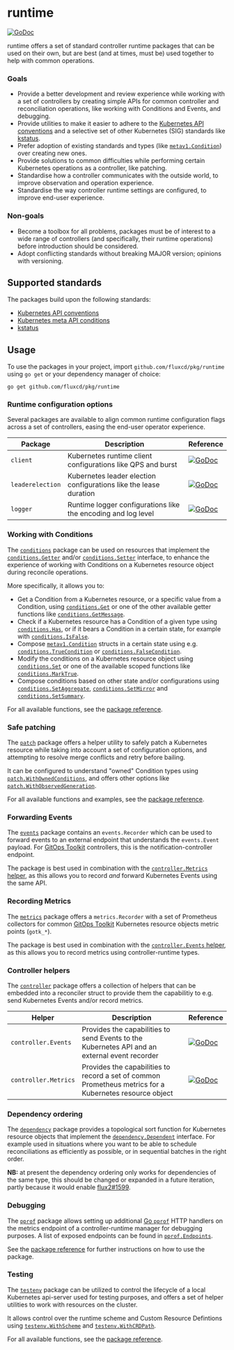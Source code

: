 # runtime

[![GoDoc](https://pkg.go.dev/badge/github.com/fluxcd/pkg/runtime?utm_source=godoc)](https://pkg.go.dev/github.com/fluxcd/pkg/runtime)

runtime offers a set of standard controller runtime packages that can be used on their own, but are best (and at times,
must be) used together to help with common operations.

### Goals

- Provide a better development and review experience while working with a set of controllers by creating simple
  APIs for common controller and reconciliation operations, like working with Conditions and Events, and debugging.
- Provide utilities to make it easier to adhere to the
  [Kubernetes API conventions](https://github.com/kubernetes/community/blob/master/contributors/devel/sig-architecture/api-conventions.md)
  and a selective set of other Kubernetes (SIG) standards like
  [kstatus](https://github.com/kubernetes-sigs/cli-utils/tree/master/pkg/kstatus).
- Prefer adoption of existing standards and types (like
  [`metav1.Condition`](https://pkg.go.dev/k8s.io/apimachinery/pkg/apis/meta/v1#Condition)) over creating new ones.
- Provide solutions to common difficulties while performing certain Kubernetes operations as a controller, like
  patching.
- Standardise how a controller communicates with the outside world, to improve observation and operation experience.
- Standardise the way controller runtime settings are configured, to improve end-user experience.

### Non-goals

- Become a toolbox for all problems, packages must be of interest to a wide range of controllers (and specifically,
  their runtime operations) before introduction should be considered.
- Adopt conflicting standards without breaking MAJOR version; opinions with versioning.

## Supported standards

The packages build upon the following standards:

- [Kubernetes API conventions](https://github.com/kubernetes/community/blob/master/contributors/devel/sig-architecture/api-conventions.md)
- [Kubernetes meta API conditions](https://github.com/kubernetes/enhancements/blob/master/keps/sig-api-machinery/1623-standardize-conditions/README.md)
- [kstatus](https://github.com/kubernetes-sigs/cli-utils/tree/master/pkg/kstatus)

## Usage

To use the packages in your project, import `github.com/fluxcd/pkg/runtime` using `go get` or your dependency manager
of choice:

```shell
go get github.com/fluxcd/pkg/runtime
```

### Runtime configuration options

Several packages are available to align common runtime configuration flags across a set of controllers, easing the
end-user operator experience.

| Package | Description | Reference |
|---|---|---|
| `client` | Kubernetes runtime client configurations like QPS and burst | [![GoDoc](https://pkg.go.dev/badge/github.com/fluxcd/pkg/runtime/client?utm_source=godoc)](https://pkg.go.dev/github.com/fluxcd/pkg/runtime/client) |
| `leaderelection` | Kubernetes leader election configurations like the lease duration | [![GoDoc](https://pkg.go.dev/badge/github.com/fluxcd/pkg/runtime/leaderelection?utm_source=godoc)](https://pkg.go.dev/github.com/fluxcd/pkg/runtime/leaderelection) |
| `logger` | Runtime logger configurations like the encoding and log level | [![GoDoc](https://pkg.go.dev/badge/github.com/fluxcd/pkg/runtime/logger?utm_source=godoc)](https://pkg.go.dev/github.com/fluxcd/pkg/runtime/logger) |

### Working with Conditions

The [`conditions`](https://pkg.go.dev/github.com/fluxcd/pkg/runtime/conditions)
package can be used on resources that implement the [`conditions.Getter`](https://pkg.go.dev/github.com/fluxcd/pkg/runtime/conditions#Getter)
and/or [`conditions.Setter`](https://pkg.go.dev/github.com/fluxcd/pkg/runtime/conditions#Setter)
interface, to enhance the experience of working with Conditions on a Kubernetes resource object during reconcile
operations.

More specifically, it allows you to:

- Get a Condition from a Kubernetes resource, or a specific value from a Condition, using
  [`conditions.Get`](https://pkg.go.dev/github.com/fluxcd/pkg/runtime/conditions#Get)
  or one of the other available getter functions like
  [`conditions.GetMessage`](https://pkg.go.dev/github.com/fluxcd/pkg/runtime/conditions#GetMessage).
- Check if a Kubernetes resource has a Condition of a given type using
  [`conditions.Has`](https://pkg.go.dev/github.com/fluxcd/pkg/runtime/conditions#Has),
  or if it bears a Condition in a certain state, for example with
  [`conditions.IsFalse`](https://pkg.go.dev/github.com/fluxcd/pkg/runtime/conditions#IsFalse).
- Compose [`metav1.Condition`](https://pkg.go.dev/k8s.io/apimachinery/pkg/apis/meta/v1#Condition) structs in a certain
  state using e.g. [`conditions.TrueCondition`](https://pkg.go.dev/github.com/fluxcd/pkg/runtime/conditions#TrueCondition)
  or [`conditions.FalseCondition`](https://pkg.go.dev/github.com/fluxcd/pkg/runtime/conditions#FalseCondition).
- Modify the conditions on a Kubernetes resource object using [`conditions.Set`](https://pkg.go.dev/github.com/fluxcd/pkg/runtime/conditions#Set)
  or one of the available scoped functions like [`conditions.MarkTrue`](https://pkg.go.dev/github.com/fluxcd/pkg/runtime/conditions#MarkTrue).
- Compose conditions based on other state and/or configurations using
  [`conditions.SetAggregate`](https://pkg.go.dev/github.com/fluxcd/pkg/runtime/conditions#SetAggregate),
  [`conditions.SetMirror`](https://pkg.go.dev/github.com/fluxcd/pkg/runtime/conditions#SetMirror)
  and [`conditions.SetSummary`](https://pkg.go.dev/github.com/fluxcd/pkg/runtime/conditions#SetSummary).

For all available functions, see the [package reference](https://pkg.go.dev/github.com/fluxcd/pkg/runtime/conditions).

### Safe patching

The [`patch`](https://pkg.go.dev/github.com/fluxcd/pkg/runtime/patch) package offers a helper utility to safely patch
a Kubernetes resource while taking into account a set of configuration options, and attempting to resolve merge
conflicts and retry before bailing.

It can be configured to understand "owned" Condition types using [`patch.WithOwnedConditions`](https://pkg.go.dev/github.com/fluxcd/pkg/runtime/patch#WithOwnedConditions),
and offers other options like [`patch.WithObservedGeneration`](https://pkg.go.dev/github.com/fluxcd/pkg/runtime/patch#WithStatusObservedGeneration).

For all available functions and examples, see the [package reference](https://pkg.go.dev/github.com/fluxcd/pkg/runtime/patch).

### Forwarding Events

The [`events`](https://pkg.go.dev/github.com/fluxcd/pkg/runtime/events) package contains an `events.Recorder` which can
be used to forward events to an external endpoint that understands the `events.Event` payload. For [GitOps
Toolkit](https://fluxcd.io/docs/components/) controllers, this is the notification-controller endpoint.

The package is best used in combination with the [`controller.Metrics` helper](#Controller-helpers), as this allows you
to record _and_ forward Kubernetes Events using the same API.

### Recording Metrics

The [`metrics`](https://pkg.go.dev/github.com/fluxcd/pkg/runtime/metrics) package offers a `metrics.Recorder` with a
set of Prometheus collectors for common [GitOps Toolkit](https://fluxcd.io/docs/components/) Kubernetes
resource objects metric points (`gotk_*`).

The package is best used in combination with the [`controller.Events` helper](#Controller-helpers), as this allows you to record metrics using controller-runtime types.

### Controller helpers

The [`controller`](https://pkg.go.dev/github.com/fluxcd/pkg/runtime/controller) package offers a collection of helpers
that can be embedded into a reconciler struct to provide them the capabilitiy to e.g. send Kubernetes Events and/or
record metrics.

| Helper | Description | Reference |
|---|---|---|
| `controller.Events` | Provides the capabilities to send Events to the Kubernetes API and an external event recorder | [![GoDoc](https://pkg.go.dev/badge/github.com/fluxcd/pkg/runtime/controller?utm_source=godoc)](https://pkg.go.dev/github.com/fluxcd/pkg/runtime/controller#Events) |
| `controller.Metrics` | Provides the capabilities to record a set of common Prometheus metrics for a Kubernetes resource object | [![GoDoc](https://pkg.go.dev/badge/github.com/fluxcd/pkg/runtime/controller?utm_source=godoc)](https://pkg.go.dev/github.com/fluxcd/pkg/runtime/controller#Metrics) |

### Dependency ordering

The [`dependency`](https://pkg.go.dev/github.com/fluxcd/pkg/runtime/dependency) package provides a topological sort
function for Kubernetes resource objects that implement the [`dependency.Dependent`](https://pkg.go.dev/github.com/fluxcd/pkg/runtime/dependency#Dependent)
interface. For example used in situations where you want to be able to schedule reconciliations as
efficiently as possible, or in sequential batches in the right order.

**NB:** at present the dependency ordering only works for dependencies of the same type, this should be changed or expanded in a
future iteration, partly because it would enable [flux2#1599](https://github.com/fluxcd/flux2/discussions/1599).

### Debugging

The [`pprof`](https://pkg.go.dev/github.com/fluxcd/pkg/runtime/pprof) package allows setting up additional [Go `pprof`](https://golang.org/pkg/net/http/pprof/)
HTTP handlers on the metrics endpoint of a controller-runtime manager for debugging purposes. A list of exposed
endpoints can be found in [`pprof.Endpoints`](https://pkg.go.dev/github.com/fluxcd/pkg/runtime/pprof#Endpoints).

See the [package reference](https://pkg.go.dev/github.com/fluxcd/pkg/runtime/pprof#SetupHandlers) for further
instructions on how to use the package.

### Testing

The [`testenv`](https://pkg.go.dev/github.com/fluxcd/pkg/runtime/testenv) package can be utilized to control the
lifecycle of a local Kubernetes api-server used for testing purposes, and offers a set of helper utilities to
work with resources on the cluster.

It allows control over the runtime scheme and
Custom Resource Defintions using [`testenv.WithScheme`](https://pkg.go.dev/github.com/fluxcd/pkg/runtime/testenv#WithCRDPath)
and [`testenv.WithCRDPath`](https://pkg.go.dev/github.com/fluxcd/pkg/runtime/testenv#WithCRDPath).

For all available functions, see the [package reference](https://pkg.go.dev/github.com/fluxcd/pkg/runtime/testenv).
